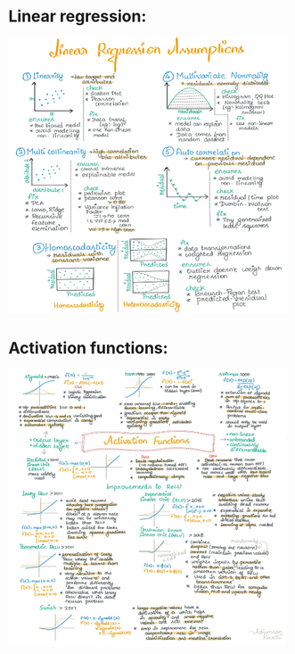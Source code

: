 # Linear regression:

<img src="https://github.com/siwarnasri/Python-Cheatsheet/blob/main/images/Sup/linear%20regression%20assumptions.webp" width="500" height="500">

# Activation functions:

<img src="https://github.com/siwarnasri/Python-Cheatsheet/blob/main/images/Sup/activation%20functions.webp" width="500" height="500">
